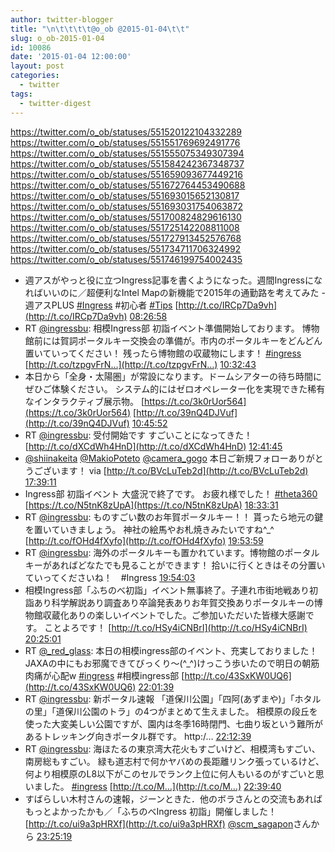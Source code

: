 ```yaml
---
author: twitter-blogger
title: "\n\t\t\t\t@o_ob @2015-01-04\t\t"
slug: o_ob-2015-01-04
id: 10086
date: '2015-01-04 12:00:00'
layout: post
categories:
  - twitter
tags:
  - twitter-digest
---
```


https://twitter.com/o_ob/statuses/551520122104332289 https://twitter.com/o_ob/statuses/551551769692491776 https://twitter.com/o_ob/statuses/551555075349307394 https://twitter.com/o_ob/statuses/551584242367348737 https://twitter.com/o_ob/statuses/551659093677449216 https://twitter.com/o_ob/statuses/551672764453490688 https://twitter.com/o_ob/statuses/551693015652130817 https://twitter.com/o_ob/statuses/551693031754063872 https://twitter.com/o_ob/statuses/551700824829616130 https://twitter.com/o_ob/statuses/551725142208811008 https://twitter.com/o_ob/statuses/551727913452576768 https://twitter.com/o_ob/statuses/551734711706324992 https://twitter.com/o_ob/statuses/551746199754002435  

*   週アスがやっと役に立つIngress記事を書くようになった。週間Ingressになればいいのに／超便利なIntel Mapの新機能で2015年の通勤路を考えてみた - 週アスPLUS [#Ingress](https://twitter.com/search?q=%23Ingress&src=hash) #初心者 [#Tips](https://twitter.com/search?q=%23Tips&src=hash) [http://t.co/IRCp7Da9vh](http://t.co/IRCp7Da9vh) [08:26:58](https://twitter.com/o_ob/statuses/551520122104332289)
*   RT [@ingressbu](https://twitter.com/ingressbu): 相模Ingress部 初詣イベント準備開始しております。 博物館前には賀詞ポータルキー交換会の準備が。市内のポータルキーをどんどん置いていってください！ 残ったら博物館の収蔵物にします！ [#ingress](https://twitter.com/search?q=%23ingress&src=hash) [http://t.co/tzpgvFrN…](http://t.co/tzpgvFrN…) [10:32:43](https://twitter.com/o_ob/statuses/551551769692491776)
*   本日から「全身・太陽圏」が常設になります。ドームシアターの待ち時間にぜひご体験ください。 システム的にはゼロオペレーター化を実現できた稀有なインタラクティブ展示物。 [https://t.co/3k0rUor564](https://t.co/3k0rUor564) [http://t.co/39nQ4DJVuf](http://t.co/39nQ4DJVuf) [10:45:52](https://twitter.com/o_ob/statuses/551555075349307394)
*   RT [@ingressbu](https://twitter.com/ingressbu): 受付開始です すごいことになってきた！ [http://t.co/dXCdWh4HnD](http://t.co/dXCdWh4HnD) [12:41:45](https://twitter.com/o_ob/statuses/551584242367348737)
*   [@shiinakeita](https://twitter.com/shiinakeita) [@MakioPoteto](https://twitter.com/MakioPoteto) [@camera_gogo](https://twitter.com/camera_gogo) 本日ご新規フォローありがとうございます！ via [http://t.co/BVcLuTeb2d](http://t.co/BVcLuTeb2d) [17:39:11](https://twitter.com/o_ob/statuses/551659093677449216)
*   Ingress部 初詣イベント 大盛況で終了です。 お疲れ様でした！ [#theta360](https://twitter.com/search?q=%23theta360&src=hash) [https://t.co/N5tnK8zUpA](https://t.co/N5tnK8zUpA) [18:33:31](https://twitter.com/o_ob/statuses/551672764453490688)
*   RT [@ingressbu](https://twitter.com/ingressbu): ものすごい数のお年賀ポータルキー！！ 貰ったら地元の鍵を置いていきましょう。 神社の絵馬やお札焼きみたいですね^_^ [http://t.co/fOHd4fXyfo](http://t.co/fOHd4fXyfo) [19:53:59](https://twitter.com/o_ob/statuses/551693015652130817)
*   RT [@ingressbu](https://twitter.com/ingressbu): 海外のポータルキーも置かれています。博物館のポータルキーがあればどなたでも見ることができます！ 拾いに行くときはその分置いていってくださいね！　#Ingress [19:54:03](https://twitter.com/o_ob/statuses/551693031754063872)
*   相模Ingress部「ふちのべ初詣」イベント無事終了。子連れ市街地戦あり初詣あり科学解説あり調査あり卒論発表ありお年賀交換ありポータルキーの博物館収蔵化ありの楽しいイベントでした。ご参加いただいた皆様大感謝です。 ことよろです！ [http://t.co/HSy4iCNBrI](http://t.co/HSy4iCNBrI) [20:25:01](https://twitter.com/o_ob/statuses/551700824829616130)
*   RT [@_red_glass](https://twitter.com/_red_glass): 本日の相模ingress部のイベント、充実しておりました！JAXAの中にもお邪魔できてびっくり〜(^_^)けっこう歩いたので明日の朝筋肉痛が心配w [#ingress](https://twitter.com/search?q=%23ingress&src=hash) #相模ingress部 [http://t.co/43SxKW0UQ6](http://t.co/43SxKW0UQ6) [22:01:39](https://twitter.com/o_ob/statuses/551725142208811008)
*   RT [@ingressbu](https://twitter.com/ingressbu): 新ポータル速報 「道保川公園」「四阿(あずまや)」「ホタルの里」「道保川公園のトラ」の4つがまとめて生えました。 相模原の段丘を使った大変美しい公園ですが、園内は冬季16時閉門、七曲り坂という難所があるトレッキング向きポータル群です。 http:/… [22:12:39](https://twitter.com/o_ob/statuses/551727913452576768)
*   RT [@ingressbu](https://twitter.com/ingressbu): 海ほたるの東京湾大花火もすごいけど、相模湾もすごい、南房総もすごい。 緑も道志村で何かヤバめの長距離リンク張っているけど、何より相模原のL8以下がこのセルでランク上位に何人もいるのがすごいと思いました。 [#ingress](https://twitter.com/search?q=%23ingress&src=hash) [http://t.co/M…](http://t.co/M…) [22:39:40](https://twitter.com/o_ob/statuses/551734711706324992)
*   すばらしい木村さんの速報，ジーンときた．他のボラさんとの交流もあればもっとよかったかも／「ふちのべIngress 初詣」開催しました！ [http://t.co/ui9a3pHRXf](http://t.co/ui9a3pHRXf) [@scm_sagapon](https://twitter.com/scm_sagapon)さんから [23:25:19](https://twitter.com/o_ob/statuses/551746199754002435)